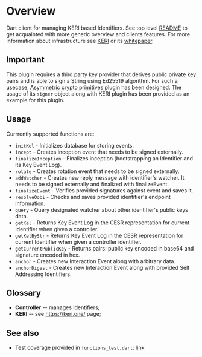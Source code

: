 
# Overview

Dart client for managing KERI based Identifiers. See top level [README](https://github.com/THCLab/keri-bindings) to get acquainted with more generic overview and clients features.  For more information about infrastructure see [KERI](https://keri.one/) or its [whitepaper](https://github.com/SmithSamuelM/Papers/blob/master/whitepapers/KERI_WP_2.x.web.pdf).

## Important
This plugin requires a third party key provider that derives public private key pairs and is able to sign a String using Ed25519 algorithm. For such a usecase, [Asymmetric crypto primitives](https://pub.dev/packages/asymmetric_crypto_primitives) plugin has been designed. The usage of its `signer` object along with KERI plugin has been provided as an example for this plugin.

## Usage
Currrently supported functions are:
* `initKel` - Initializes database for storing events.
* `incept` - Creates inception event that needs to be signed externally.
* `finalizeInception` - Finalizes inception (bootstrapping an Identifier and its Key Event Log).
* `rotate` - Creates rotation event that needs to be signed externally.
* `addWatcher` - Creates new reply message with identifier's watcher. It needs to be signed externally and finalized with finalizeEvent.
* `finalizeEvent` - Verifies provided signatures against event and saves it.
* `resolveOobi` - Checks and saves provided identifier's endpoint information.
* `query` - Query designated watcher about other identifier's public keys data.
* `getKel` - Returns Key Event Log in the CESR representation for current Identifier when given a controller.
* `getKelByStr` - Returns Key Event Log in the CESR representation for current Identifier when given a controller identifier.
* `getCurrentPublicKey` - Returns pairs: public key encoded in base64 and signature encoded in hex.
* `anchor` - Creates new Interaction Event along with arbitrary data.
* `anchorDigest` - Creates new Interaction Event along with provided Self Addressing Identifiers.

## Glossary

* **Controller** -- manages Identifiers;
* **KERI** -- see https://keri.one/ page;

## See also
* Test coverage provided in `functions_test.dart`: [link](https://github.com/THCLab/keri-bindings/blob/master/bindings/dart/keri/test/functions_test.dart) 
